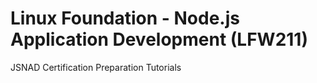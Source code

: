 # Linux Foundation - Node.js Application Development (LFW211)
JSNAD Certification Preparation Tutorials
